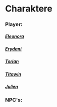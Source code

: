 # Charaktere
### Player:
##### [Eleonora](Charakter/Player/Eleonora.md)
##### [Erydani](Charakter/Player/Erydani.md)
##### [Torian](Charakter/Player/Torian.md)
##### [Titawin](Charakter/Player/Titawin.md)
##### [Julien](Charakter/Player/Julien.md)

### NPC's: 